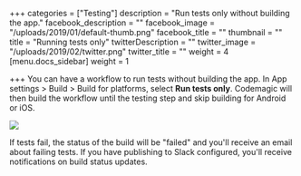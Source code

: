 +++
categories = ["Testing"]
description = "Run tests only without building the app."
facebook_description = ""
facebook_image = "/uploads/2019/01/default-thumb.png"
facebook_title = ""
thumbnail = ""
title = "Running tests only"
twitterDescription = ""
twitter_image = "/uploads/2019/02/twitter.png"
twitter_title = ""
weight = 4
[menu.docs_sidebar]
weight = 1

+++
You can have a workflow to run tests without building the app. In App settings > Build > Build for platforms, select **Run tests only**. Codemagic will then build the workflow until the testing step and skip building for Android or iOS.

![](/uploads/2019/05/doc_run_tests_only_new.PNG)

If tests fail, the status of the build will be "failed" and you'll receive an email about failing tests. If you have publishing to Slack configured, you'll receive notifications on build status updates.